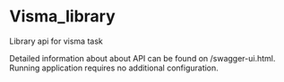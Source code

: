 # Visma_library
Library api for visma task

Detailed information about about API can be found on /swagger-ui.html.
Running application requires no additional configuration.
